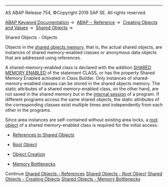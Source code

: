   

* * *

AS ABAP Release 754, ©Copyright 2019 SAP SE. All rights reserved.

[ABAP Keyword Documentation](javascript:call_link\('abenabap.htm'\)) →  [ABAP − Reference](javascript:call_link\('abenabap_reference.htm'\)) →  [Creating Objects and Values](javascript:call_link\('abencreate_objects.htm'\)) →  [Shared Objects](javascript:call_link\('abenabap_shared_objects.htm'\)) → 

Shared Objects - Objects

Objects in the [shared objects memory](javascript:call_link\('abenshared_objects_memory_glosry.htm'\) "Glossary Entry"), that is, the actual shared objects, are instances of shared memory-enabled classes or anonymous data objects that are addressed using references.

A shared-memory-enabled class is declared with the addition [SHARED MEMORY ENABLED](javascript:call_link\('abapclass_options.htm'\)) of the statement CLASS, or has the property Shared Memory Enabled activated in Class Builder. Only instances of shared-memory-enabled classes can be stored in the shared objects memory. The static attributes of a shared memory-enabled class, on the other hand, are not saved in the shared memory but in the [internal session](javascript:call_link\('abeninternal_session_glosry.htm'\) "Glossary Entry") of a program. If different programs access the same shared objects, the static attributes of the corresponding classes exist multiple times and independently from each other in the programs.

Since area instances are self-contained without existing area locks, a [root object](javascript:call_link\('abenroot_object_glosry.htm'\) "Glossary Entry") of a shared memory-enabled class is required for the initial access.

-   [References to Shared Objects](javascript:call_link\('abenshm_objects_references.htm'\))

-   [Root Object](javascript:call_link\('abenshm_objects_root_object.htm'\))

-   [Object Creation](javascript:call_link\('abenshm_objects_create_object.htm'\))

-   [Memory Bottlenecks](javascript:call_link\('abenshm_objects_out_of_memory.htm'\))

Continue
[Shared Objects - References](javascript:call_link\('abenshm_objects_references.htm'\))
[Shared Objects - Root Object](javascript:call_link\('abenshm_objects_root_object.htm'\))
[Shared Objects - Creating Objects](javascript:call_link\('abenshm_objects_create_object.htm'\))
[Shared Objects - Memory Bottlenecks](javascript:call_link\('abenshm_objects_out_of_memory.htm'\))